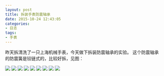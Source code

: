 ```yaml
---
layout: post
title: 拆装手表防震轴承
date: 2015-10-24 12:43:05
categories:
- 日志
tags:
- 手表
---
```


昨天拆清洗了一只上海机械手表，今天做下拆装防震轴承的实验。
这个防震轴承的防震簧是铰链式的，比较好拆，见图：

![](http://i1328.photobucket.com/albums/w532/xwlogic/1_zpst88wdpsg.jpg)
![](http://i1328.photobucket.com/albums/w532/xwlogic/2_zps7lzrgpta.jpg)
![](http://i1328.photobucket.com/albums/w532/xwlogic/3_zpsmqqpqve6.jpg)
![](http://i1328.photobucket.com/albums/w532/xwlogic/4_zpssgpblmw3.jpg)
![](http://i1328.photobucket.com/albums/w532/xwlogic/5_zpsseadsq2u.jpg)
![](http://i1328.photobucket.com/albums/w532/xwlogic/6_zpsetaosbme.jpg)
![](http://i1328.photobucket.com/albums/w532/xwlogic/7_zpsp1ohafm2.jpg)
![](http://i1328.photobucket.com/albums/w532/xwlogic/8_zpsem89sadb.jpg)
![](http://i1328.photobucket.com/albums/w532/xwlogic/9_zpsjnclahel.jpg)
